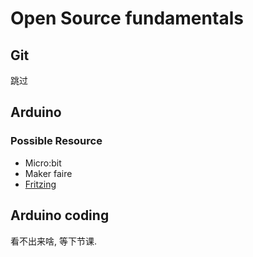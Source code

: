 # Open Source fundamentals

## Git
跳过

## Arduino

### Possible Resource
- Micro:bit
- Maker faire
- [Fritzing](https://github.com/fritzing/fritzing-app)

## Arduino coding
看不出来啥, 等下节课.
